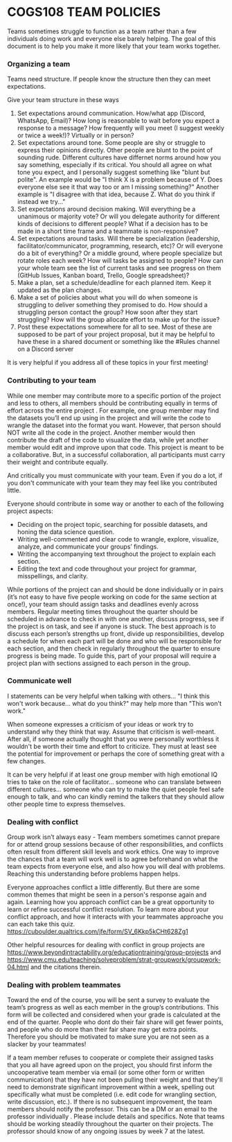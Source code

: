 # COGS108 TEAM POLICIES

Teams sometimes struggle to function as a team rather than a few individuals doing work and everyone else barely helping. The goal of this document is to help you make it more likely that your team works together.

### Organizing a team
Teams need structure. If people know the structure then they can meet expectations.

Give your team structure in these ways
1. Set expectations around communication. How/what app (Discord, WhatsApp, Email)? How long is reasonable to wait before you expect a response to a message? How frequently will you meet (I suggest weekly or twice a week!)? Virtually or in person?
2. Set expectations around tone.  Some people are shy or struggle to express their opinions directly.  Other people are blunt to the point of sounding rude. Different cultures have differnet norms around how you say something, especially if its critical.  You should all agree on what tone you expect, and I personally suggest something like "blunt but polite". An example would be "I think X is a problem because of Y. Does everyone else see it that way too or am I missing something?" Another example is "I disagree with that idea, because Z. What do you think if instead we try..."
3. Set expectations around decision making.  Will everything be a unanimous or majority vote?  Or will you delegate authority for different kinds of decisions to different people? What if a decision has to be made in a short time frame and a teammate is non-responsive?
4. Set expectations around tasks.  Will there be specialization (leadership, facilitator/communicator, programming, research, etc)? Or will everyone do a bit of everything? Or a middle ground, where people specialize but rotate roles each week? How will tasks be assigned to people?  How can your whole team see the list of current tasks and see progress on them (GitHub Issues, Kanban board, Trello, Google spreadsheet)?
5. Make a plan, set a schedule/deadline for each planned item. Keep it updated as the plan changes.
6. Make a set of policies about what you will do when someone is struggling to deliver something they promised to do.  How should a struggling person contact the group? How soon after they start struggling?  How will the group allocate effort to make up for the issue?
7. Post these expectations somewhere for all to see.  Most of these are supposed to be part of your project proposal, but it may be helpful to have these in a shared document or something like the #Rules channel on a Discord server

   
It is very helpful if you address all of these topics in your first meeting!

### Contributing to your team
While one member may contribute more to a specific portion of the project and less to others, all members should be contributing equally in terms of effort across the entire project . For example, one group member may find the datasets you’ll end up using in the project and will write the code to wrangle the dataset into the format you want. However, that person should NOT write all the code in the project. Another member would then contribute the draft of the code to visualize the data, while yet another member would edit and improve upon that code. This project is meant to be a collaborative. But, in a successful collaboration, all participants must carry their weight and contribute equally. 

And critically you must communicate with your team.  Even if you do a lot, if you don't communicate with your team they may feel like you contributed little.

Everyone should contribute in some way or another to each of the following project aspects:

* Deciding on the project topic, searching for possible datasets, and honing the data science question.
* Writing well-commented and clear code to wrangle, explore, visualize, analyze, and communicate your groups’ findings.
* Writing the accompanying text throughout the project to explain each section.
* Editing the text and code throughout your project for grammar, misspellings, and clarity.

While portions of the project can and should be done individually or in pairs (it’s not easy to have five people working on code for the same section at once!), your team should assign tasks and deadlines evenly across members. Regular meeting times throughout the quarter should be scheduled in advance to check in with one another, discuss progress, see if the project is on task, and see if anyone is stuck. The best approach is to discuss each person’s strengths up front, divide up responsibilities, develop a schedule for when each part will be done and who will be responsible for each section, and then check in regularly throughout the quarter to ensure progress is being made. To guide this, part of your proposal will require a project plan with sections assigned to each person in the group. 

### Communicate well

I statements can be very helpful when talking with others... "I think this won't work because... what do you think?" may help more than "This won't work."

When someone expresses a criticism of your ideas or work try to understand why they think that way.  Assume that criticism is well-meant.  After all, if someone actually thought that you were personally worthless it wouldn't be worth their time and effort to criticize.  They must at least see the potential for improvement or perhaps the core of something great with a few changes.

It can be very helpful if at least one group member with high emotional IQ tries to take on the role of facilitator... someone who can translate between different cultures... someone who can try to make the quiet people feel safe enough to talk, and who can kindly remind the talkers that they should allow other people time to express themselves.



### Dealing with conflict

Group work isn’t always easy - Team members sometimes cannot prepare for or attend group sessions because of other responsibilities, and conflicts often result from different skill levels and work ethics. One way to improve the chances that a team will work well is to agree beforehand on what the team expects from everyone else, and also how you will deal with problems. Reaching this understanding before problems happen helps. 

Everyone approaches conflict a little differently. But there are some common themes that might be seen in a person's response again and again. Learning how you approach conflict can be a great opportunity to learn or refine successful conflict resolution. To learn more about your conflict approach, and how it interacts with your teammates approache you can each take this quiz. https://cuboulder.qualtrics.com/jfe/form/SV_6Kkp5kCHt628Zg1

Other helpful resources for dealing with conflict in group projects are https://www.beyondintractability.org/educationtraining/group-projects and https://www.cmu.edu/teaching/solveproblem/strat-groupwork/groupwork-04.html and the citations therein.


### Dealing with problem teammates

Toward the end of the course, you will be sent a survey to evaluate the team’s progress as well as each member in the group’s contributions.  This form will be collected and considered when your grade is calculated at the end of the quarter. People who dont do their fair share will get fewer points, and people who do more than their fair share may get extra points.  Therefore you should be motivated to make sure you are not seen as a slacker by your teammates!

If a team member refuses to cooperate or complete their assigned tasks that you all have agreed upon on the project, you should first inform the uncooperative team member via email (or some other form or written communication) that they have not been pulling their weight and that they'll need to demonstrate significant improvement within a week, spelling out specifically what must be completed (i.e. edit code for wrangling section, write discussion, etc.). If there is no subsequent improvement, the team members should notify the professor. This can be a DM or an email to the professor individually . Please include details and specifics. Note that teams should be working steadily throughout the quarter on their projects. The professor should know of any ongoing issues by week 7 at the latest.


